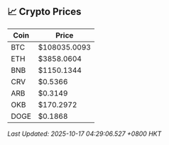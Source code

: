 ## 📈 Crypto Prices

| Coin | Price |
| ---- | ----- |
| BTC | $108035.0093 |
| ETH | $3858.0604 |
| BNB | $1150.1344 |
| CRV | $0.5366 |
| ARB | $0.3149 |
| OKB | $170.2972 |
| DOGE | $0.1868 |

_Last Updated: 2025-10-17 04:29:06.527 +0800 HKT_